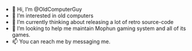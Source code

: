 - 👋 Hi, I’m @OldComputerGuy
- 👀 I’m interested in old computers
- 🌱 I’m currently thinking about releasing a lot of retro source-code
- 💞️ I’m looking to help me maintain Mophun gaming system and all of its games.
- 📫 You can reach me by messaging me.

<!---
OldComputerGuy's repository is a special intrest group for people interested in the history of games and game authoring systems.
--->

